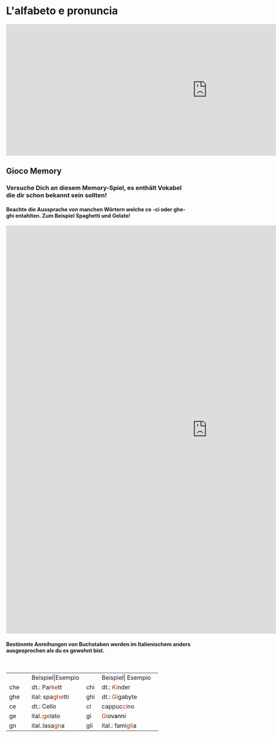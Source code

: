 <h1>L'alfabeto e pronuncia</h1>



<iframe src="https://h5p.org/h5p/embed/401401" width="1090" height="357" frameborder="0" allowfullscreen="allowfullscreen"></iframe><script src="https://h5p.org/sites/all/modules/h5p/library/js/h5p-resizer.js" charset="UTF-8"></script>

<h2>Gioco Memory </h2>
<h3>Versuche Dich an diesem Memory-Spiel, es enthält Vokabel die dir schon bekannt sein sollten! <h4>Beachte die Aussprache von manchen Wörtern welche ce -ci oder ghe-ghi entahlten. Zum Beispiel Spaghetti und Gelato! </h4></h3>
<iframe src="https://h5p.org/h5p/embed/401347" width="1090" height="1107" frameborder="0" allowfullscreen="allowfullscreen"></iframe><script src="https://h5p.org/sites/all/modules/h5p/library/js/h5p-resizer.js" charset="UTF-8"></script>

<h4>Bestimmte Anreihungen von Buchstaben werden im Italienischem anders ausgesprochen als du es gewohnt bist.</h4>
<p>&nbsp;</p>
<table style="height: 200px; width: 412px;">
<tbody>
<tr>
<td style="width: 87px;">&nbsp;</td>
<td style="width: 139.617px;">Beispiel|Esempio</td>
<td style="width: 33.3833px;">&nbsp;</td>
<td style="width: 288px;">Beispiel| Esempio</td>
</tr>
<tr>
<td style="width: 87px;">che</td>
<td style="width: 139.617px;">dt.: Par<span style="color: #993300;">ke</span>tt</td>
<td style="width: 33.3833px;">chi</td>
<td style="width: 288px;">dt.: <span style="color: #993300;">Ki</span>nder</td>
</tr>
<tr>
<td style="width: 87px;">ghe</td>
<td style="width: 139.617px;">ital: spa<span style="color: #993300;">ghe</span>tti</td>
<td style="width: 33.3833px;">ghi</td>
<td style="width: 288px;">dt.: <span style="color: #993300;">Gi</span>gabyte</td>
</tr>
<tr>
<td style="width: 87px;">ce</td>
<td style="width: 139.617px;">dt.: Cello</td>
<td style="width: 33.3833px;">ci</td>
<td style="width: 288px;">cappuc<span style="color: #993300;">ci</span>no</td>
</tr>
<tr>
<td style="width: 87px;">ge</td>
<td style="width: 139.617px;">ital.:<span style="color: #993300;">ge</span>lato</td>
<td style="width: 33.3833px;">gi</td>
<td style="width: 288px;"><span style="color: #993300;">Gi<span style="color: #000000;">ovanni</span></span></td>
</tr>
<tr>
<td style="width: 87px;">gn</td>
<td style="width: 139.617px;">ital.:lasa<span style="color: #993300;">gn</span>a</td>
<td style="width: 33.3833px;">gli</td>
<td style="width: 288px;">ital.: fami<span style="color: #993300;">gli</span>a</td>
</tr>
</tbody>
</table>
<p>&nbsp;</p>
